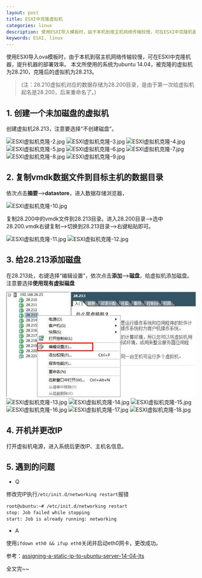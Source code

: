 ```yaml
---
layout: post
title: ESXI中克隆虚拟机
categories: linux
description: 使用ESXI导入模板时，由于本机到宿主机网络传输较慢，可在ESXI中克隆机器，提升机器的部署效率。
keywords: ESXI, linux
---
```


使用ESXI导入ova模板时，由于本机到宿主机网络传输较慢，可在ESXI中克隆机器，提升机器的部署效率。
本文所使用的系统为ubuntu 14.04，被克隆的虚拟机为28.210，克隆后的虚拟机为28.213。

> (注：28.210虚拟机对应的数据存储为28.200目录，是由于第一次给虚拟机起名是28.200，后来重命名了。)

## 1. 创建一个未加磁盘的虚拟机

创建虚拟机28.213，注意要选择“不创建磁盘”。

![ESXI虚拟机克隆-2.jpg](https://i.loli.net/2018/06/08/5b195b2ec87a4.jpg)
![ESXI虚拟机克隆-3.jpg](https://i.loli.net/2018/06/08/5b195b2eca09e.jpg)
![ESXI虚拟机克隆-4.jpg](https://i.loli.net/2018/06/08/5b195b2ed4cee.jpg)
![ESXI虚拟机克隆-5.jpg](https://i.loli.net/2018/06/08/5b195b2ed1db0.jpg)
![ESXI虚拟机克隆-6.jpg](https://i.loli.net/2018/06/08/5b195b2ecfc80.jpg)
![ESXI虚拟机克隆-7.jpg](https://i.loli.net/2018/06/08/5b195b2ed343f.jpg)
![ESXI虚拟机克隆-8.jpg](https://i.loli.net/2018/06/08/5b195b2ecb6c3.jpg)
![ESXI虚拟机克隆-9.jpg](https://i.loli.net/2018/06/08/5b195b2ece5e0.jpg)

## 2. 复制vmdk数据文件到目标主机的数据目录

依次点击**摘要**-->**datastore**，进入数据存储浏览器，

![ESXI虚拟机克隆-10.jpg](https://i.loli.net/2018/06/08/5b195c9add3b0.jpg)

复制28.200中的vmdk文件到28.213目录。进入28.200目录-->选中28.200.vmdk右键复制-->切换到28.213目录-->右键粘贴即可。

![ESXI虚拟机克隆-11.jpg](https://i.loli.net/2018/06/08/5b195c9ae6236.jpg)
![ESXI虚拟机克隆-12.jpg](https://i.loli.net/2018/06/08/5b195c9ae30ee.jpg)

## 3. 给28.213添加磁盘

在28.213处，右键选择“编辑设置”，依次点击**添加**-->**磁盘**，给虚拟机添加磁盘。注意要选择**使用现有虚拟磁盘**

![ESXI虚拟机克隆-19.jpg](https://github.com/xoyabc/xoyabc.github.io/blob/master/images/blog/ESXI-clone-19.jpg)
![ESXI虚拟机克隆-13.jpg](https://i.loli.net/2018/06/08/5b195c9ae479c.jpg)
![ESXI虚拟机克隆-14.jpg](https://i.loli.net/2018/06/08/5b195c9ae035e.jpg)
![ESXI虚拟机克隆-15.jpg](https://i.loli.net/2018/06/08/5b195c9ae79bc.jpg)
![ESXI虚拟机克隆-16.jpg](https://i.loli.net/2018/06/08/5b195c9ada218.jpg)
![ESXI虚拟机克隆-17.jpg](https://i.loli.net/2018/06/08/5b195c9ae1bfa.jpg)
![ESXI虚拟机克隆-18.jpg](https://i.loli.net/2018/06/08/5b195c9adba0a.jpg)

## 4. 开机并更改IP

打开虚拟机电源，进入系统后更改IP、主机名信息。

## 5. 遇到的问题

 - Q
 
修改完IP执行`/etc/init.d/networking restart`报错
```bash
root@ubuntu:~# /etc/init.d/networking restart
stop: Job failed while stopping
start: Job is already running: networking
```
 - A
 
 使用`ifdown eth0 && ifup eth0`关闭并启动eth0网卡，更改成功。
 
参考：[assigning-a-static-ip-to-ubuntu-server-14-04-lts](https://askubuntu.com/questions/470237/assigning-a-static-ip-to-ubuntu-server-14-04-lts)


全文完~~
